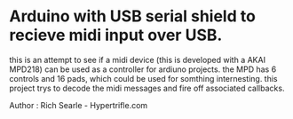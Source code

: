 # Arduino with USB serial shield to recieve midi input over USB.
this is an attempt to see if a midi device (this is developed with a AKAI MPD218) can be used as a controller for ardiuno projects.
the MPD has 6 controls and 16 pads, which could be used for somthing internesting.
this project trys to decode the midi messages and fire off associated callbacks.

Author : Rich Searle - Hypertrifle.com

